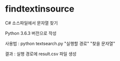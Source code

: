 # findtextinsource
C# 소스파일에서 문자열 찾기

Python 3.6.3 버전으로 작성

사용법 : python textsearch.py "실행할 경로" "찾을 문자열"

결과 : 실행 경로에 result.csv 파일 생성
